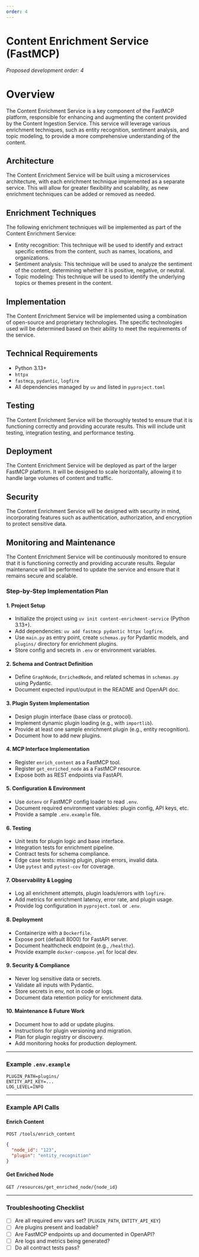 ```yaml
---
order: 4
---
```


# Content Enrichment Service (FastMCP)

_Proposed development order: 4_

# Overview

The Content Enrichment Service is a key component of the FastMCP platform, responsible for enhancing and augmenting the content provided by the Content Ingestion Service. This service will leverage various enrichment techniques, such as entity recognition, sentiment analysis, and topic modeling, to provide a more comprehensive understanding of the content.

## Architecture

The Content Enrichment Service will be built using a microservices architecture, with each enrichment technique implemented as a separate service. This will allow for greater flexibility and scalability, as new enrichment techniques can be added or removed as needed.

## Enrichment Techniques

The following enrichment techniques will be implemented as part of the Content Enrichment Service:

* Entity recognition: This technique will be used to identify and extract specific entities from the content, such as names, locations, and organizations.
* Sentiment analysis: This technique will be used to analyze the sentiment of the content, determining whether it is positive, negative, or neutral.
* Topic modeling: This technique will be used to identify the underlying topics or themes present in the content.

## Implementation

The Content Enrichment Service will be implemented using a combination of open-source and proprietary technologies. The specific technologies used will be determined based on their ability to meet the requirements of the service.

## Technical Requirements

* Python 3.13+
* `httpx`
* `fastmcp`, `pydantic`, `logfire`
* All dependencies managed by `uv` and listed in `pyproject.toml`

## Testing

The Content Enrichment Service will be thoroughly tested to ensure that it is functioning correctly and providing accurate results. This will include unit testing, integration testing, and performance testing.

## Deployment

The Content Enrichment Service will be deployed as part of the larger FastMCP platform. It will be designed to scale horizontally, allowing it to handle large volumes of content and traffic.

## Security

The Content Enrichment Service will be designed with security in mind, incorporating features such as authentication, authorization, and encryption to protect sensitive data.

## Monitoring and Maintenance

The Content Enrichment Service will be continuously monitored to ensure that it is functioning correctly and providing accurate results. Regular maintenance will be performed to update the service and ensure that it remains secure and scalable.

### Step-by-Step Implementation Plan

#### 1. Project Setup
- Initialize the project using `uv init content-enrichment-service` (Python 3.13+).
- Add dependencies: `uv add fastmcp pydantic httpx logfire`.
- Use `main.py` as entry point, create `schemas.py` for Pydantic models, and `plugins/` directory for enrichment plugins.
- Store config and secrets in `.env` or environment variables.

#### 2. Schema and Contract Definition
- Define `GraphNode`, `EnrichedNode`, and related schemas in `schemas.py` using Pydantic.
- Document expected input/output in the README and OpenAPI doc.

#### 3. Plugin System Implementation
- Design plugin interface (base class or protocol).
- Implement dynamic plugin loading (e.g., with `importlib`).
- Provide at least one sample enrichment plugin (e.g., entity recognition).
- Document how to add new plugins.

#### 4. MCP Interface Implementation
- Register `enrich_content` as a FastMCP tool.
- Register `get_enriched_node` as a FastMCP resource.
- Expose both as REST endpoints via FastAPI.

#### 5. Configuration & Environment
- Use `dotenv` or FastMCP config loader to read `.env`.
- Document required environment variables: plugin config, API keys, etc.
- Provide a sample `.env.example` file.

#### 6. Testing
- Unit tests for plugin logic and base interface.
- Integration tests for enrichment pipeline.
- Contract tests for schema compliance.
- Edge case tests: missing plugin, plugin errors, invalid data.
- Use `pytest` and `pytest-cov` for coverage.

#### 7. Observability & Logging
- Log all enrichment attempts, plugin loads/errors with `logfire`.
- Add metrics for enrichment latency, error rate, and plugin usage.
- Provide log configuration in `pyproject.toml` or `.env`.

#### 8. Deployment
- Containerize with a `Dockerfile`.
- Expose port (default 8000) for FastAPI server.
- Document healthcheck endpoint (e.g., `/healthz`).
- Provide example `docker-compose.yml` for local dev.

#### 9. Security & Compliance
- Never log sensitive data or secrets.
- Validate all inputs with Pydantic.
- Store secrets in env, not in code or logs.
- Document data retention policy for enrichment data.

#### 10. Maintenance & Future Work
- Document how to add or update plugins.
- Instructions for plugin versioning and migration.
- Plan for plugin registry or discovery.
- Add monitoring hooks for production deployment.

---

### Example `.env.example`
```
PLUGIN_PATH=plugins/
ENTITY_API_KEY=...
LOG_LEVEL=INFO
```

---

### Example API Calls

#### Enrich Content
`POST /tools/enrich_content`
```json
{
  "node_id": "123",
  "plugin": "entity_recognition"
}
```

#### Get Enriched Node
`GET /resources/get_enriched_node/{node_id}`

---

### Troubleshooting Checklist
- [ ] Are all required env vars set? (`PLUGIN_PATH`, `ENTITY_API_KEY`)
- [ ] Are plugins present and loadable?
- [ ] Are FastMCP endpoints up and documented in OpenAPI?
- [ ] Are logs and metrics being generated?
- [ ] Do all contract tests pass?
